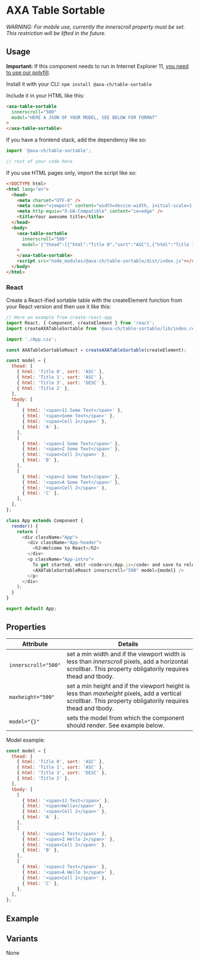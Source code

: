 # AXA Table Sortable

_WARNING: For mobile use, currently the innerscroll property must be set. This restriction will be lifted in the future._

## Usage

**Important:** If this component needs to run in Internet Explorer 11, [you need to use our polyfill](https://github.com/axa-ch/patterns-library/tree/develop/src/components/05-utils/polyfill).

Install it with your CLI:
`npm install @axa-ch/table-sortable`

Include it in your HTML like this:

```html
<axa-table-sortable
  innerscroll="500"
  model="HERE A JSON OF YOUR MODEL, SEE BELOW FOR FORMAT"
>
</axa-table-sortable>
```

If you have a frontend stack, add the dependency like so:

```js
import '@axa-ch/table-sortable';

// rest of your code here
```

If you use HTML pages only, import the script like so:

```html
<!DOCTYPE html>
<html lang="en">
  <head>
    <meta charset="UTF-8" />
    <meta name="viewport" content="width=device-width, initial-scale=1.0" />
    <meta http-equiv="X-UA-Compatible" content="ie=edge" />
    <title>Your awesome title</title>
  </head>
  <body>
    <axa-table-sortable
      innerscroll="500"
      model='{"thead":[{"html":"Title 0","sort":"ASC"},{"html":"Title 1","sort":"ASC"},{"html":"Title 3","sort":"DESC"},{"html":"Title 2"}],"tbody":[[{"html":"<span>11 Test</span>"},{"html":"<span>Hello</span>"},{"html":"<span>Cell 2</span>"},{"html":"A"}],[{"html":"<span>1 Test</span>"},{"html":"<span>zHello 2</span>"},{"html":"<span>Cell 2</span>"},{"html":"B"}],[{"html":"<span>2 Test</span>"},{"html":"<span>aHello 3</span>"},{"html":"<span>Cell 2</span>"},{"html":"C"}]]}'
    >
    </axa-table-sortable>
    <script src="node_modules/@axa-ch/table-sortable/dist/index.js"></script>
  </body>
</html>
```

### React

Create a React-ified sortable table with the createElement function from your React version and then use it like this:

```js
// Here an example from create-react-app
import React, { Component, createElement } from 'react';
import createAXATableSortable from '@axa-ch/table-sortable/lib/index.react';

import './App.css';

const AXATableSortableReact = createAXATableSortable(createElement);

const model = {
  thead: [
    { html: 'Title 0', sort: 'ASC' },
    { html: 'Title 1', sort: 'ASC' },
    { html: 'Title 3', sort: 'DESC' },
    { html: 'Title 2' },
  ],
  tbody: [
    [
      { html: '<span>11 Some Text</span>' },
      { html: '<span>Some Text</span>' },
      { html: '<span>Cell 2</span>' },
      { html: 'A' },
    ],
    [
      { html: '<span>1 Some Text</span>' },
      { html: '<span>Z Some Text</span>' },
      { html: '<span>Cell 2</span>' },
      { html: 'B' },
    ],
    [
      { html: '<span>2 Some Text</span>' },
      { html: '<span>A Some Text</span>' },
      { html: '<span>Cell 2</span>' },
      { html: 'C' },
    ],
  ],
};

class App extends Component {
  render() {
    return (
      <div className="App">
        <div className="App-header">
          <h2>Welcome to React</h2>
        </div>
        <p className="App-intro">
          To get started, edit <code>src/App.js</code> and save to reload.
          <AXATableSortableReact innerscroll="500" model={model} />
        </p>
      </div>
    );
  }
}

export default App;
```

## Properties

| Attribute           | Details                                                                                                                                                       |
| ------------------- | ------------------------------------------------------------------------------------------------------------------------------------------------------------- |
| `innerscroll="500"` | set a min width and if the viewport width is less than _innerscroll_ pixels, add a horizontal scrollbar. This property obligatorily requires thead and tbody. |
| `maxheight="500"`   | set a min height and if the viewport height is less than _maxheight_ pixels, add a vertical scrollbar. This property obligatorily requires thead and tbody.   |
| `model="{}"`        | sets the model from which the component should render. See example below.                                                                                     |

Model example:

```js
const model = {
  thead: [
    { html: 'Title 0', sort: 'ASC' },
    { html: 'Title 1', sort: 'ASC' },
    { html: 'Title 3', sort: 'DESC' },
    { html: 'Title 2' },
  ],
  tbody: [
    [
      { html: '<span>11 Test</span>' },
      { html: '<span>Hello</span>' },
      { html: '<span>Cell 2</span>' },
      { html: 'A' },
    ],
    [
      { html: '<span>1 Test</span>' },
      { html: '<span>Z Hello 2</span>' },
      { html: '<span>Cell 2</span>' },
      { html: 'B' },
    ],
    [
      { html: '<span>2 Test</span>' },
      { html: '<span>A Hello 3</span>' },
      { html: '<span>Cell 2</span>' },
      { html: 'C' },
    ],
  ],
};
```

## Example

## Variants

None
